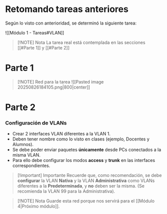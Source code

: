 # Retomando tareas anteriores

Según lo visto con anterioridad, se determinó la siguiente tarea:

![[Módulo 1 - Tareas#VLAN]]


> [!NOTE] Nota
> La tarea real está contemplada en las secciones [[#Parte 1]] y [[#Parte 2]]

# Parte 1


> [!NOTE] Red para la tarea
> ![[Pasted image 20250826184105.png|800|center]]

# Parte 2

### Configuración de VLANs

- Crear 2 interfaces VLAN diferentes a la VLAN 1.
- Deben tener nombre como lo visto en clases (ejemplo, Docentes y Alumnos).
- Se debe poder enviar paquetes **únicamente** desde PCs conectados a la misma VLAN.
- Para ello debe configurar los modos **access** y **trunk** en las interfaces correspondientes.

> [!important] Importante
> Recuerde que, como recomendación, se debe **configurar** la VLAN **Nativa** y la VLAN **Administrativa** como VLANs diferentes a la **Predeterminada**, y **no** deben ser la misma. (Se recomienda la VLAN 99 para la Administrativa).


> [!NOTE] Nota
> Guarde esta red porque nos servirá para el [[Módulo 4|Próximo módulo]].